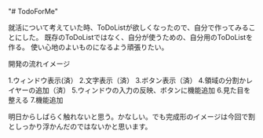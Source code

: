 "# TodoForMe" 

就活について考えていた時、ToDoListが欲しくなったので、自分で作ってみることにした。
既存のToDoListではなく、自分が使うための、自分用のToDoListを作る。
使い心地のよいものになるよう頑張りたい。

開発の流れイメージ

1.ウィンドウ表示(済）
2.文字表示（済）
3.ボタン表示（済）
4.領域の分割かレイヤーの追加（済）
5.ウィンドウの入力の反映、ボタンに機能追加
6.見た目を整える
7.機能追加

明日からしばらく触れないと思う。かなしい。でも完成形のイメージは今回で割としっかり浮かんだのではないかと思います。
